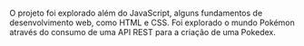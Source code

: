 O projeto foi explorado além do JavaScript, alguns fundamentos de desenvolvimento web, como HTML e CSS. Foi explorado o mundo Pokémon através do consumo de uma API REST para a criação de uma Pokedex.

